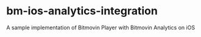 # bm-ios-analytics-integration
A sample implementation of Bitmovin Player with Bitmovin Analytics on iOS
